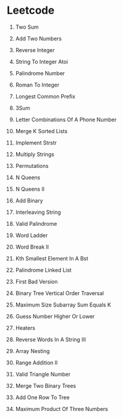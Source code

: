 # Leetcode

1. Two Sum

2. Add Two Numbers

7. Reverse Integer

8. String To Integer Atoi

9. Palindrome Number

13. Roman To Integer

14. Longest Common Prefix

15. 3Sum

17. Letter Combinations Of A Phone Number

23. Merge K Sorted Lists

28. Implement Strstr

43. Multiply Strings

46. Permutations

51. N Queens

52. N Queens II

67. Add Binary

97. Interleaving String

125. Valid Palindrome

127. Word Ladder

140. Word Break II

230. Kth Smallest Element In A Bst

234. Palindrome Linked List

278. First Bad Version

314. Binary Tree Vertical Order Traversal

325. Maximum Size Subarray Sum Equals K

374. Guess Number Higher Or Lower

475. Heaters

557. Reverse Words In A String III

565. Array Nesting

598. Range Addition II

611. Valid Triangle Number

617. Merge Two Binary Trees

623. Add One Row To Tree

628. Maximum Product Of Three Numbers

